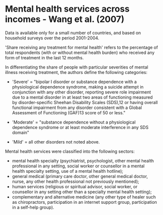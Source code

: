 # Mental health services across incomes - Wang et al. (2007)

Data is available only for a small number of countries, and based on household surveys over the period 2001-2004.

'Share receiving any treatment for mental health' refers to the percentage of total respondents (with or without mental health burden) who received any form of treatment in the last 12 months.

In differentiating the share of people with particular severities of mental illness receiving treatment, the authors define the following categories:
- 'Severe' = "bipolar I disorder or substance dependence with a physiological dependence syndrome, making a suicide attempt in conjunction with any other disorder, reporting severe role impairment due to a mental disorder in at least two areas of functioning measured by disorder-specific Sheehan Disability Scales (SDS),12 or having overall functional impairment from any disorder consistent with a Global Assessment of Functioning (GAF)13 score of 50 or less."

- 'Moderate' = "substance dependence without a physiological dependence syndrome or at least moderate interference in any SDS domain"

- 'Mild' = all other disorders not noted above.

Mental health services were classified into the following sectors: 
- mental health specialty (psychiatrist, psychologist, other mental health professional in any setting, social worker or counsellor in a mental health specialty setting, use of a mental health hotline); 
- general medical (primary care doctor, other general medical doctor, nurse, any other health professional not previously mentioned); 
- human services (religious or spiritual advisor, social worker, or counsellor in any setting other than a specialty mental health setting);
- complementary and alternative medicine (any other type of healer such as chiropractors, participation in an internet support group, participation in a self-help group).